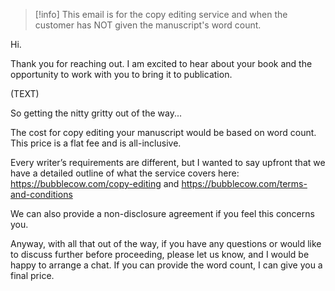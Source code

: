 > [!info]
>  This email is for the copy editing service and when the customer has NOT given the manuscript's word count. 

Hi.

Thank you for reaching out. I am excited to hear about your book and the opportunity to work with you to bring it to publication.

(TEXT)

So getting the nitty gritty out of the way...

The cost for copy editing your manuscript would be based on word count. This price is a flat fee and is all-inclusive.

Every writer’s requirements are different, but I wanted to say upfront that we have a detailed outline of what the service covers here: https://bubblecow.com/copy-editing and https://bubblecow.com/terms-and-conditions

We can also provide a non-disclosure agreement if you feel this concerns you. 

Anyway, with all that out of the way, if you have any questions or would like to discuss further before proceeding, please let us know, and I would be happy to arrange a chat.
If you can provide the word count, I can give you a final price. 